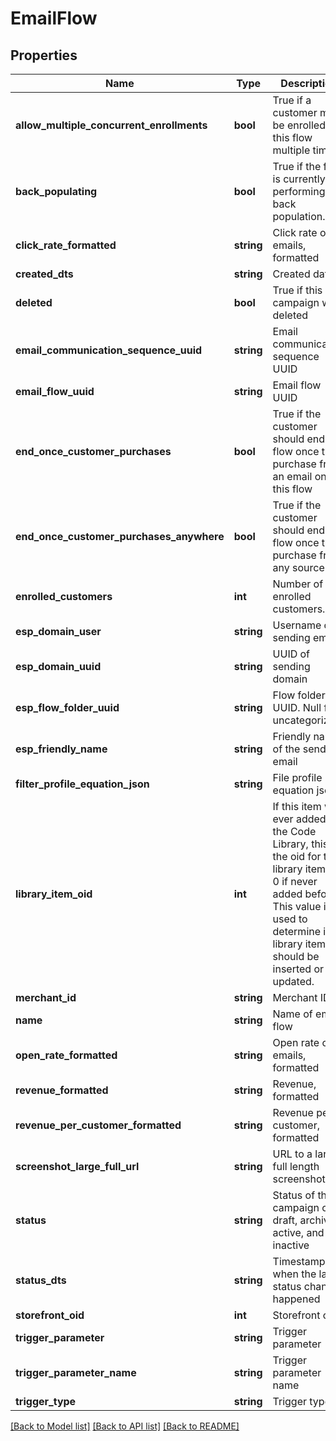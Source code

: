 # EmailFlow

## Properties
Name | Type | Description | Notes
------------ | ------------- | ------------- | -------------
**allow_multiple_concurrent_enrollments** | **bool** | True if a customer may be enrolled in this flow multiple times | [optional] 
**back_populating** | **bool** | True if the flow is currently performing a back population. | [optional] 
**click_rate_formatted** | **string** | Click rate of emails, formatted | [optional] 
**created_dts** | **string** | Created date | [optional] 
**deleted** | **bool** | True if this campaign was deleted | [optional] 
**email_communication_sequence_uuid** | **string** | Email communication sequence UUID | [optional] 
**email_flow_uuid** | **string** | Email flow UUID | [optional] 
**end_once_customer_purchases** | **bool** | True if the customer should end the flow once they purchase from an email on this flow | [optional] 
**end_once_customer_purchases_anywhere** | **bool** | True if the customer should end the flow once they purchase from any source | [optional] 
**enrolled_customers** | **int** | Number of enrolled customers. | [optional] 
**esp_domain_user** | **string** | Username of sending email | [optional] 
**esp_domain_uuid** | **string** | UUID of sending domain | [optional] 
**esp_flow_folder_uuid** | **string** | Flow folder UUID.  Null for uncategorized | [optional] 
**esp_friendly_name** | **string** | Friendly name of the sending email | [optional] 
**filter_profile_equation_json** | **string** | File profile equation json | [optional] 
**library_item_oid** | **int** | If this item was ever added to the Code Library, this is the oid for that library item, or 0 if never added before.  This value is used to determine if a library item should be inserted or updated. | [optional] 
**merchant_id** | **string** | Merchant ID | [optional] 
**name** | **string** | Name of email flow | [optional] 
**open_rate_formatted** | **string** | Open rate of emails, formatted | [optional] 
**revenue_formatted** | **string** | Revenue, formatted | [optional] 
**revenue_per_customer_formatted** | **string** | Revenue per customer, formatted | [optional] 
**screenshot_large_full_url** | **string** | URL to a large full length screenshot | [optional] 
**status** | **string** | Status of the campaign of draft, archived, active, and inactive | [optional] 
**status_dts** | **string** | Timestamp when the last status change happened | [optional] 
**storefront_oid** | **int** | Storefront oid | [optional] 
**trigger_parameter** | **string** | Trigger parameter | [optional] 
**trigger_parameter_name** | **string** | Trigger parameter name | [optional] 
**trigger_type** | **string** | Trigger type | [optional] 

[[Back to Model list]](../README.md#documentation-for-models) [[Back to API list]](../README.md#documentation-for-api-endpoints) [[Back to README]](../README.md)


